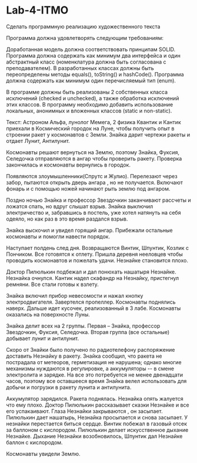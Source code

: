 # Lab-4-ITMO
Сделать программную реализацию художественного текста

Программа должна удовлетворять следующим требованиям:

Доработанная модель должна соответствовать принципам SOLID.
Программа должна содержать как минимум два интерфейса и один абстрактный класс (номенклатура должна быть согласована с преподавателем).
В разработанных классах должны быть переопределены методы equals(), toString() и hashCode().
Программа должна содержать как минимум один перечисляемый тип (enum).

В программе должны быть реализованы 2 собственных класса исключений (checked и unchecked), а также обработка исключений этих классов.
В программу необходимо добавить использование локальных, анонимных и вложенных классов (static и non-static).



Текст:
Астроном Альфа, лунолог Мемега, 2 физика Квантик и Кантик приехали в Космический городок на Луне, чтобы получить опыт в строении ракет у космонавтов с Земли. Знайка дарит чертежи ракеты и отдает Лунит, Антилунит.

Космонавты решают вернуться на Землю, поэтому Знайка, Фуксия, Селедочка отправляются в ангар чтобы проверить ракету. Проверка закончилась и космонавты вернулись в городок.

Появляются злоумышленники(Спрутс и Жулио). Перелезают через забор, пытаются открыть дверь ангара , но не получается. Включают фонарь и с помощью ножей начинают рыть землю под ангаром.

Поздно ночью Знайка и профессор Звездочкин  заканчивают рассчеты и ложатся спать, но вдруг слышат взрыв. Знайка выключил электричество и, забравшись в постель, уже хотел натянуть на себя одеяло, но как раз в это время раздался взрыв. 

Знайка выскочил и увидел горящий ангар. Прибежали остальные космонавты и помогли навести порядок.

Наступает полдень след дня. Возвращаются Винтик, Шпунтик, Козлик с Пончиком. Все готовятся к отлету. Пришла деревня нееловцев чтобы проводить космонавтов и пожелать удачи. Незнайке становится плохо.

Доктор Пилюлькин подбежал и дал понюхать нашатыря Незнайке. Незнайка очнулся. Кантик надел скафандр на Незнайку, пристегнул ремняни. Все стали готовы к взлету.

Знайка включил прибор невесомости и нажал кнопку электродвигателя. Завертелся пропеллер.
Космонавты поднялись наверх. Дальше идет кусочек, реализованный в 3 лабе. Космонавты оказались на поверхностe Луны.

Знайка делит всех на 2 группы. Первая – Знайка, профессор Звездочкин, Фуксия, Селедочка. Вторая группа (все остальные) добывает лунит и антилунит.

Скоро от Знайки было получено по радиотелефону распоряжение доставить Незнайку в ракету. Знайка сообщил, что ракета не пострадала от метеоров, герметизация не нарушена; однако многие механизмы нуждаются в регулировке, а аккумуляторы -- в смене электролита и зарядке. На все это потребуется не менее двенадцати часов, поэтому все оставшееся время Знайка велел использовать для добычи и погрузки в ракету лунита и антилунита.

Аккумулятор зарядился. Ракета поднялась. Незнайка опять жалуется что ему плохо. Доктор Пилюлькин рассказывает сказки Незнайке и все его успакаивают. Глаза Незнайки закрываются , он засыпает. Пилюлькин дает нашатырь, Незнайка просыпается и снова засыпает. У незнайки перестается биться сердце. Винтик побежал в газовый отсек за баллоном с кислородом. Пилюлькин делает искусственное дыхание Незнайке. Дыхание Незнайки возобновилось, Шпунтик дал Незнайке баллон с кислородом.

Космонавты увидели Землю.

